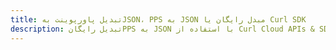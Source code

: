 ---title: تبدیل پاورپوینت بهJSON، PPS به JSON مبدل رایگان یا Curl SDKdescription: تبدیل رایگانPPS به JSON با استفاده از Curl Cloud APIs & SDK. همچنین اسناد Microsoft PowerPoint را در Cloud ایجاد، ویرایش و رندر کنید.---